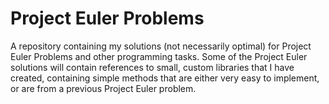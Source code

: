 # Project Euler Problems
A repository containing my solutions (not necessarily optimal) for Project Euler Problems and other programming tasks.
Some of the Project Euler solutions will contain references to small, custom libraries that I have created, containing simple methods that are either very easy to implement, or are from a previous Project Euler problem.
